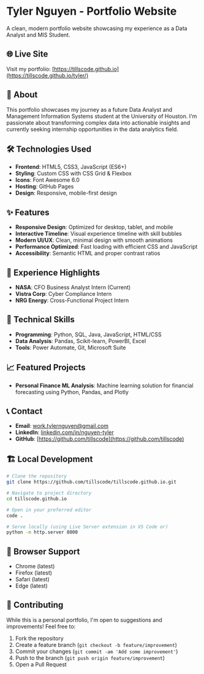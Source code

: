 # Tyler Nguyen - Portfolio Website

A clean, modern portfolio website showcasing my experience as a Data Analyst and MIS Student.

## 🌐 Live Site
Visit my portfolio: [https://tillscode.github.io](https://tillscode.github.io/tyler/)

## 🎯 About
This portfolio showcases my journey as a future Data Analyst and Management Information Systems student at the University of Houston. I'm passionate about transforming complex data into actionable insights and currently seeking internship opportunities in the data analytics field.

## 🛠️ Technologies Used
- **Frontend**: HTML5, CSS3, JavaScript (ES6+)
- **Styling**: Custom CSS with CSS Grid & Flexbox
- **Icons**: Font Awesome 6.0
- **Hosting**: GitHub Pages
- **Design**: Responsive, mobile-first design

## ✨ Features
- **Responsive Design**: Optimized for desktop, tablet, and mobile
- **Interactive Timeline**: Visual experience timeline with skill bubbles
- **Modern UI/UX**: Clean, minimal design with smooth animations
- **Performance Optimized**: Fast loading with efficient CSS and JavaScript
- **Accessibility**: Semantic HTML and proper contrast ratios

## 🚀 Experience Highlights
- **NASA**: CFO Business Analyst Intern (Current)
- **Vistra Corp**: Cyber Compliance Intern
- **NRG Energy**: Cross-Functional Project Intern

## 🔧 Technical Skills
- **Programming**: Python, SQL, Java, JavaScript, HTML/CSS
- **Data Analysis**: Pandas, Scikit-learn, PowerBI, Excel
- **Tools**: Power Automate, Git, Microsoft Suite

## 📈 Featured Projects
- **Personal Finance ML Analysis**: Machine learning solution for financial forecasting using Python, Pandas, and Plotly

## 📞 Contact
- **Email**: work.tylernguyen@gmail.com
- **LinkedIn**: [linkedin.com/in/nguyen-tyler](https://www.linkedin.com/in/nguyen-tyler/)
- **GitHub**: [https://github.com/tillscode](https://github.com/tillscode)

## 🏗️ Local Development

```bash
# Clone the repository
git clone https://github.com/tillscode/tillscode.github.io.git

# Navigate to project directory
cd tillscode.github.io

# Open in your preferred editor
code .

# Serve locally (using Live Server extension in VS Code or)
python -m http.server 8000
```

## 📱 Browser Support
- Chrome (latest)
- Firefox (latest)
- Safari (latest)
- Edge (latest)

## 🤝 Contributing
While this is a personal portfolio, I'm open to suggestions and improvements! Feel free to:
1. Fork the repository
2. Create a feature branch (`git checkout -b feature/improvement`)
3. Commit your changes (`git commit -am 'Add some improvement'`)
4. Push to the branch (`git push origin feature/improvement`)
5. Open a Pull Request

